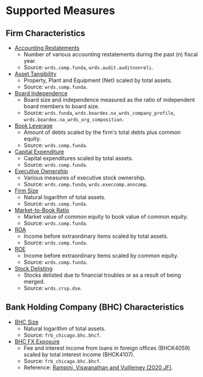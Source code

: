 # Supported Measures

## Firm Characteristics

* [Accounting Restatements](https://frds.io/measures/accounting_restatement)
    * Number of various accounting restatements during the past (*n*) fiscal year.
    * Source: `wrds.comp.funda`, `wrds.audit.auditnonreli`. 
* [Asset Tangibility](https://frds.io/measures/asset_tangibility) 
    * Property, Plant and Equipment (Net) scaled by total assets.
    * Source: `wrds.comp.funda`.
* [Board Independence](https://frds.io/measures/board_independence)
    * Board size and independence measured as the ratio of independent board members to board size.
    * Source: `wrds.funda`, `wrds.boardex.na_wrds_company_profile`, `wrds.boardex.na_wrds_org_composition`.
* [Book Leverage](https://frds.io/measures/book_leverage)
    * Amount of debts scaled by the firm's total debts plus common equity.
    * Source: `wrds.comp.funda`.
* [Capital Expenditure](https://frds.io/measures/capital_expenditure)
    * Capital expenditures scaled by total assets.
    * Source: `wrds.comp.funda`.
* [Executive Ownership](https://frds.io/measures/executive_ownership)
    * Various measures of executive stock ownership.
    * Source: `wrds.comp.funda`, `wrds.execcomp.anncomp`.
* [Firm Size](https://frds.io/measures/firm_size)
    * Natural logarithm of total assets.
    * Source: `wrds.comp.funda`.
* [Market-to-Book Ratio](https://frds.io/measures/market_to_book)
    * Market value of common equity to book value of common equity.
    * Source: `wrds.comp.funda`.
* [ROA](https://frds.io/measures/roa)
    * Income before extraordinary items scaled by total assets.
    * Source: `wrds.comp.funda`.
* [ROE](https://frds.io/measures/roe)
    * Income before extraordinary items scaled by common equity.
    * Source: `wrds.comp.funda`.
* [Stock Delisting](https://frds.io/measures/stock_delisting)
    * Stocks delisted due to financial troubles or as a result of being merged.
    * Source: `wrds.crsp.dse`.

## Bank Holding Company (BHC) Characteristics

* [BHC Size](https://frds.io/measures/bhc_size)
    * Natural logarithm of total assets.
    * Source: `frb_chicago.bhc.bhcf`.
* [BHC FX Exposure](https://frds.io/measures/bhc_fx_exposure)
    * Fee and interest income from loans in foreign offices (BHCK4059) scaled by total interest income (BHCK4107).
    * Source: `frb_chicago.bhc.bhcf`.
    * Reference: [Rampini, Viswanathan and Vuillemey (2020 JF)](https://doi.org/10.1111/jofi.12868).